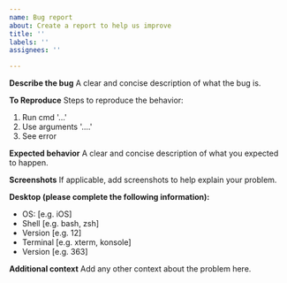 ```yaml
---
name: Bug report
about: Create a report to help us improve
title: ''
labels: ''
assignees: ''

---
```


**Describe the bug**
A clear and concise description of what the bug is.

**To Reproduce**
Steps to reproduce the behavior:
1. Run cmd '...'
2. Use arguments '....'
3. See error

**Expected behavior**
A clear and concise description of what you expected to happen.

**Screenshots**
If applicable, add screenshots to help explain your problem.

**Desktop (please complete the following information):**
 - OS: [e.g. iOS]
 - Shell [e.g. bash, zsh]
 - Version [e.g. 12]
 - Terminal [e.g. xterm, konsole]
 - Version [e.g. 363]

**Additional context**
Add any other context about the problem here.

